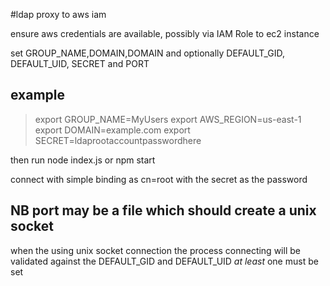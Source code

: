 #ldap proxy to aws iam

ensure aws credentials are available, possibly via IAM Role to ec2 instance

set GROUP_NAME,DOMAIN,DOMAIN and optionally DEFAULT_GID, DEFAULT_UID, SECRET and PORT
## example
>  export GROUP_NAME=MyUsers
>  export AWS_REGION=us-east-1
>  export DOMAIN=example.com
>  export SECRET=ldaprootaccountpasswordhere

then run node index.js or npm start

connect with simple binding as cn=root with the secret as the password

## NB port may be a file which should create a unix socket
when the using unix socket connection the process connecting will be validated against
the DEFAULT_GID and DEFAULT_UID *at least* one must be set
